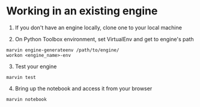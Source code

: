 # Working in an existing engine

1. If you don't have an engine locally, clone one to your local machine

2. On Python Toolbox environment, set VirtualEnv and get to engine's path
```
marvin engine-generateenv /path/to/engine/
workon <engine_name>-env
```
3. Test your engine
```
marvin test
```
4. Bring up the notebook and access it from your browser
```
marvin notebook
```